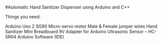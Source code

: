 #Automatic Hand Sanitizer Dispenser using Arduino and C++

Things you need:

Arduino Uno
2 SG90 Micro-servo motor
Male & Female jumper wires
Hand Sanitizer
Mini Breadboard
9V Adapter for Arduino
Ultrasonic Sensor – HC-SR04
Arduino Software (IDE)
